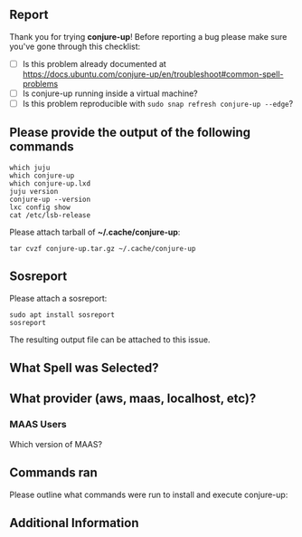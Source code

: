 ## Report

Thank you for trying **conjure-up**! Before reporting a bug please make sure you've gone through this checklist:

- [ ] Is this problem already documented at https://docs.ubuntu.com/conjure-up/en/troubleshoot#common-spell-problems
- [ ] Is conjure-up running inside a virtual machine?
- [ ] Is this problem reproducible with `sudo snap refresh conjure-up --edge`?

## Please provide the output of the following commands

```
which juju
which conjure-up
which conjure-up.lxd
juju version
conjure-up --version
lxc config show
cat /etc/lsb-release
```

Please attach tarball of **~/.cache/conjure-up**:

```
tar cvzf conjure-up.tar.gz ~/.cache/conjure-up
```

## Sosreport

Please attach a sosreport:

```
sudo apt install sosreport
sosreport
```

The resulting output file can be attached to this issue.


## What Spell was Selected?

## What provider (aws, maas, localhost, etc)?

### MAAS Users
Which version of MAAS?

## Commands ran

Please outline what commands were run to install and execute conjure-up:

## Additional Information
